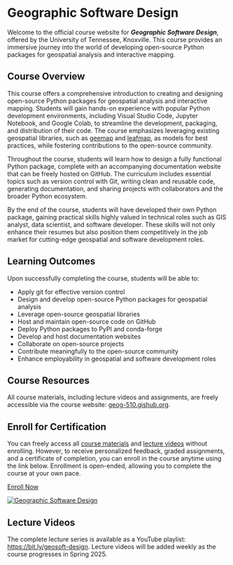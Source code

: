 # Geographic Software Design

Welcome to the official course website for _**Geographic Software Design**_, offered by the University of Tennessee, Knoxville. This course provides an immersive journey into the world of developing open-source Python packages for geospatial analysis and interactive mapping.

## Course Overview

This course offers a comprehensive introduction to creating and designing open-source Python packages for geospatial analysis and interactive mapping. Students will gain hands-on experience with popular Python development environments, including Visual Studio Code, Jupyter Notebook, and Google Colab, to streamline the development, packaging, and distribution of their code. The course emphasizes leveraging existing geospatial libraries, such as [geemap](https://geemap.org) and [leafmap](https://leafmap.org), as models for best practices, while fostering contributions to the open-source community.

Throughout the course, students will learn how to design a fully functional Python package, complete with an accompanying documentation website that can be freely hosted on GitHub. The curriculum includes essential topics such as version control with Git, writing clean and reusable code, generating documentation, and sharing projects with collaborators and the broader Python ecosystem.

By the end of the course, students will have developed their own Python package, gaining practical skills highly valued in technical roles such as GIS analyst, data scientist, and software developer. These skills will not only enhance their resumes but also position them competitively in the job market for cutting-edge geospatial and software development roles.

## Learning Outcomes

Upon successfully completing the course, students will be able to:

- Apply git for effective version control
- Design and develop open-source Python packages for geospatial analysis
- Leverage open-source geospatial libraries
- Host and maintain open-source code on GitHub
- Deploy Python packages to PyPI and conda-forge
- Develop and host documentation websites
- Collaborate on open-source projects
- Contribute meaningfully to the open-source community
- Enhance employability in geospatial and software development roles

## Course Resources

All course materials, including lecture videos and assignments, are freely accessible via the course website: [geog-510.gishub.org](https://geog-510.gishub.org).

## Enroll for Certification

You can freely access all [course materials](https://geog-510.gishub.org) and [lecture videos](https://bit.ly/geosoft-design) without enrolling. However, to receive personalized feedback, graded assignments, and a certificate of completion, you can enroll in the course anytime using the link below. Enrollment is open-ended, allowing you to complete the course at your own pace.

[Enroll Now](https://tiny.utk.edu/geosoft-design)

[![Geographic Software Design](https://assets.gishub.org/images/geosoft-design.webp)](https://tiny.utk.edu/geosoft-design)

## Lecture Videos

The complete lecture series is available as a YouTube playlist: <https://bit.ly/geosoft-design>. Lecture videos will be added weekly as the course progresses in Spring 2025.
